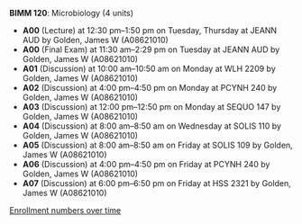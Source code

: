 **BIMM 120**: Microbiology (4 units)

- **A00** (Lecture) at 12:30 pm–1:50 pm on Tuesday, Thursday at JEANN AUD by Golden, James W (A08621010)
- **A00** (Final Exam) at 11:30 am–2:29 pm on Tuesday at JEANN AUD by Golden, James W (A08621010)
- **A01** (Discussion) at 10:00 am–10:50 am on Monday at WLH 2209 by Golden, James W (A08621010)
- **A02** (Discussion) at 4:00 pm–4:50 pm on Monday at PCYNH 240 by Golden, James W (A08621010)
- **A03** (Discussion) at 12:00 pm–12:50 pm on Monday at SEQUO 147 by Golden, James W (A08621010)
- **A04** (Discussion) at 8:00 am–8:50 am on Wednesday at SOLIS 110 by Golden, James W (A08621010)
- **A05** (Discussion) at 8:00 am–8:50 am on Friday at SOLIS 109 by Golden, James W (A08621010)
- **A06** (Discussion) at 4:00 pm–4:50 pm on Friday at PCYNH 240 by Golden, James W (A08621010)
- **A07** (Discussion) at 6:00 pm–6:50 pm on Friday at HSS 2321 by Golden, James W (A08621010)

[Enrollment numbers over time](./BIMM120.tsv)

